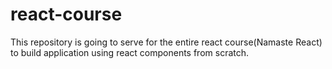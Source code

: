 # react-course
This repository is going to serve for the entire react course(Namaste React) to build application using react components from scratch.
